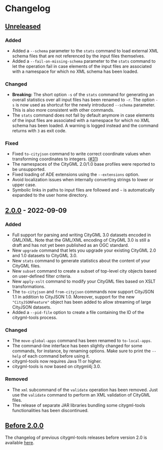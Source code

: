 # Changelog

## [Unreleased]
### Added
- Added a `--schema` parameter to the `stats` command to load external XML schema files that are not referenced by
  the input files themselves.
- Added a `--fail-on-missing-schema` parameter to the `stats` command to let the operation fail in case elements of
  the input files are associated with a namespace for which no XML schema has been loaded.

### Changed
- **Breaking:** The short option `-s` of the `stats` command for generating an overall statistics over all input files
  has been renamed to `-r`. The option `-s` is now used as shortcut for the newly introduced `--schema` parameter.
  This is also more consistent with other commands.
- The `stats` command does not fail by default anymore in case elements of the input files are associated with a
  namespace for which no XML schema has been loaded. A warning is logged instead and the command returns with `3` as
  exit code.

### Fixed
- Fixed `to-cityjson` command to write correct coordinate values when transforming coordinates to integers.
  ([#31](https://github.com/citygml4j/citygml-tools/issues/31))
- The namespaces of the CityGML 2.0/1.0 base profiles were reported to be unsupported.
- Fixed loading of ADE extensions using the `--extensions` option.
- Avoid localization issues when internally converting strings to lower or upper case.
- Symbolic links in paths to input files are followed and `~` is automatically expanded to the user home directory.

## [2.0.0] - 2022-09-09
### Added
- Full support for parsing and writing CityGML 3.0 datasets encoded in GML/XML. Note that the GML/XML encoding of
  CityGML 3.0 is still a draft and has not yet been published as an OGC standard.
- New `upgrade` command that lets you upgrade your existing CityGML 2.0 and 1.0 datasets to CityGML 3.0.
- New `stats` command to generate statistics about the content of your CityGML files.
- New `subset` command to create a subset of top-level city objects based on user-defined filter criteria.
- New `apply-xslt` command to modify your CityGML files based on XSLT transformations.
- The `to-cityjson` and `from-cityjson` commands now support CityJSON 1.1 in addition to CityJSON 1.0. Moreover,
  support for the new `"CityJSONFeature"` object has been added to allow streaming of large CityJSON datasets.
- Added a `--pid-file` option to create a file containing the ID of the citygml-tools process.

### Changed
- The `move-global-apps` command has been renamed to `to-local-apps`.
- The command-line interface has been slightly changed for some commands, for instance, by renaming options. Make sure
  to print the `--help` of each command before using it.
- citygml-tools now requires Java 11 or higher.
- citygml-tools is now based on citygml4j 3.0.

### Removed
- The `xml` subcommand of the `validate` operation has been removed. Just use the `validate` command to perform
  an XML validation of CityGML files.
- The release of separate JAR libraries bundling some citygml-tools functionalities has been discontinued.


## [Before 2.0.0]
The changelog of previous citygml-tools releases before version 2.0 is available
[here](https://github.com/citygml4j/citygml-tools/blob/citygml-tools-v1/CHANGES.md).

[Unreleased]: https://github.com/citygml4j/citygml-tools/compare/v2.0.0..HEAD
[2.0.0]: https://github.com/citygml4j/citygml-tools/releases/tag/v2.0.0
[Before 2.0.0]: https://github.com/citygml4j/citygml-tools/blob/citygml-tools-v1/CHANGES.md